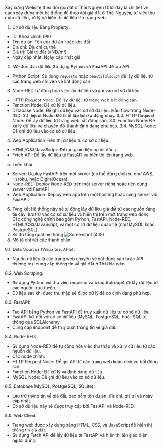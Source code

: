 Xây dựng Website theo dõi giá đất ở Thái Nguyên
Dưới đây là chi tiết về cách xây dựng một hệ thống để theo dõi giá đất ở Thái Nguyên, từ việc thu thập dữ liệu, xử lý và hiển thị dữ liệu lên trang web.
1. Cơ sở dữ liệu
Bảng Property:
- ID: Khoá chính (PK)
- Tên dự án: Tên của dự án hoặc khu đất
- Địa chỉ: Địa chỉ cụ thể
- Giá trị: Giá trị đất (VNĐ/m²)
- Ngày cập nhật: Ngày cập nhật giá
2. Mô-đun đọc dữ liệu
Sử dụng Python và FastAPI để tạo API:
- Python Script: Sử dụng `requests` hoặc `beautifulsoup4` để lấy dữ liệu từ các trang web chuyên về bất động sản.
3. Node-RED
Tự động hóa việc lấy dữ liệu và ghi vào cơ sở dữ liệu:
- HTTP Request Node: Để lấy dữ liệu từ trang web bất động sản.
- Function Node: Để xử lý dữ liệu.
- Database Node: Để ghi dữ liệu vào cơ sở dữ liệu.
Mẫu flow trong Node-RED:
3.1. Inject Node: Để thiết lập lịch tự động chạy.
3.2. HTTP Request Node: Để lấy dữ liệu từ trang web bất động sản.
3.3. Function Node: Để xử lý dữ liệu và chuyển đổi thành định dạng phù hợp.
3.4. MySQL Node: Để ghi dữ liệu vào cơ sở dữ liệu.
4. Web Application
Hiển thị dữ liệu từ cơ sở dữ liệu:
- HTML/CSS/JavaScript: Để tạo giao diện người dùng.
- Fetch API: Để lấy dữ liệu từ FastAPI và hiển thị lên trang web.
5. Triển khai
- Server: Deploy FastAPI trên một server (có thể dùng dịch vụ như AWS, Heroku, hoặc DigitalOcean).
- Node-RED: Deploy Node-RED trên một server riêng hoặc trên cùng server với FastAPI.
- Web Application: Deploy web app trên một hosting hoặc cùng server với FastAPI.
6. Tổng kết
Hệ thống này sẽ tự động lấy dữ liệu giá đất từ các nguồn đáng tin cậy, lưu trữ vào cơ sở dữ liệu và hiển thị trên một trang web động. Các công nghệ chính bao gồm Python, FastAPI, Node-RED, HTML/CSS/JavaScript, và một cơ sở dữ liệu quan hệ (như MySQL hoặc PostgreSQL).
7. Sơ đồ tổng quát hệ thống
![Screenshot (405)](https://github.com/nguyenphivu150102/theo-d-i-gi-t-Th-i-Nguy-n/assets/132656248/f24b21f7-c34f-417a-9544-e0e83f24258e)
8. Mô tả chi tiết các thành phần:
  
8.1. Data Sources (Websites, APIs):
- Nguồn dữ liệu là các trang web chuyên về bất động sản hoặc API thương mại cung cấp thông tin về giá đất ở Thái Nguyên.

8.2. Web Scraping:
- Sử dụng Python với thư viện requests và beautifulsoup4 để lấy dữ liệu từ các nguồn trực tuyến.
- Dữ liệu sau khi được thu thập sẽ được xử lý để có định dạng phù hợp.

8.3. FastAPI:
- Tạo API bằng Python và FastAPI để truy xuất dữ liệu từ cơ sở dữ liệu.
- FastAPI kết nối với cơ sở dữ liệu (MySQL, PostgreSQL, hoặc SQLite) thông qua SQLAlchemy.
- Cung cấp endpoint để truy xuất thông tin về giá đất.

8.4. Node-RED:
- Sử dụng Node-RED để tự động hóa việc thu thập và xử lý dữ liệu từ các nguồn dữ liệu.
- Các node chính:
 - HTTP Request Node: Để gọi API từ các trang web hoặc dịch vụ bất động sản.
 - Function Node: Để xử lý và định dạng dữ liệu.
 - MySQL Node: Để ghi dữ liệu vào cơ sở dữ liệu.

8.5. Database (MySQL, PostgreSQL, SQLite):
- Lưu trữ thông tin về giá đất, bao gồm tên dự án, địa chỉ, giá trị và ngày cập nhật.
- Cơ sở dữ liệu này sẽ được truy cập bởi FastAPI và Node-RED.

8.6. Web Client:
- Trang web được xây dựng bằng HTML, CSS, và JavaScript để hiển thị thông tin giá đất.
- Sử dụng Fetch API để lấy dữ liệu từ FastAPI và hiển thị lên giao diện người dùng.
